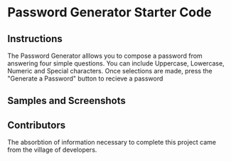 # Password Generator Starter Code

## Instructions

The Password Generator alllows you to compose a password from answering four simple questions. You can include Uppercase, Lowercase, Numeric and Special characters. Once selections are made, press the "Generate a Password" button to recieve a password

## Samples and Screenshots

## Contributors

The absorbtion of information necessary to complete this project came from the village of developers.
